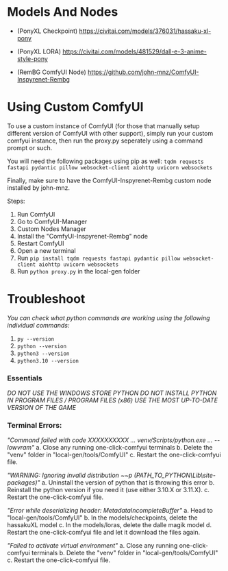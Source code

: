 
# Models And Nodes

- (PonyXL Checkpoint) https://civitai.com/models/376031/hassaku-xl-pony
- (PonyXL LORA) https://civitai.com/models/481529/dall-e-3-anime-style-pony

- (RemBG ComfyUI Node) https://github.com/john-mnz/ComfyUI-Inspyrenet-Rembg

# Using Custom ComfyUI

To use a custom instance of ComfyUI (for those that manually setup different version of ComfyUI with other support), simply run your custom comfyui instance, then run the proxy.py seperately using a command prompt or such.

You will need the following packages using pip as well: `tqdm requests fastapi pydantic pillow websocket-client aiohttp uvicorn websockets`

Finally, make sure to have the ComfyUI-Inspyrenet-Rembg custom node installed by john-mnz.

Steps:
1. Run ComfyUI
2. Go to ComfyUI-Manager
3. Custom Nodes Manager
4. Install the "ComfyUI-Inspyrenet-Rembg" node
5. Restart ComfyUI
6. Open a new terminal
7. Run `pip install tqdm requests fastapi pydantic pillow websocket-client aiohttp uvicorn websockets`
8. Run `python proxy.py` in the local-gen folder

# Troubleshoot

*You can check what python commands are working using the following individual commands:*
1. `py --version`
2. `python --version`
3. `python3 --version`
4. `python3.10 --version`

### Essentials
*DO NOT USE THE WINDOWS STORE PYTHON*
*DO NOT INSTALL PYTHON IN PROGRAM FILES / PROGRAM FILES (x86)*
*USE THE MOST UP-TO-DATE VERSION OF THE GAME*

### Terminal Errors:

*"Command failed with code XXXXXXXXXX ... venv/Scripts/python.exe ... --lowvram"*
a. Close any running one-click-comfyui terminals
b. Delete the "venv" folder in "local-gen/tools/ComfyUI"
c. Restart the one-click-comfyui file.

*"WARNING: Ignoring invalid distribution ~~p (PATH_TO_PYTHON\Lib\site-packages)"*
a. Uninstall the version of python that is throwing this error
b. Reinstall the python version if you need it (use either 3.10.X or 3.11.X).
c. Restart the one-click-comfyui file.

*"Error while deserializing header: MetadataIncompleteBuffer"*
a. Head to "local-gen/tools/ComfyUI"
b. In the models/checkpoints, delete the hassakuXL model
c. In the models/loras, delete the dalle magik model
d. Restart the one-click-comfyui file and let it download the files again.

*"Failed to activate virtual environment"*
a. Close any running one-click-comfyui terminals
b. Delete the "venv" folder in "local-gen/tools/ComfyUI"
c. Restart the one-click-comfyui file.
